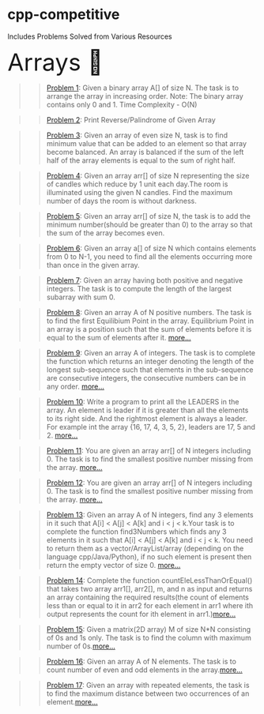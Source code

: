 # cpp-competitive
Includes Problems Solved from Various Resources


<font size="50">Arrays 💨</font>
>>[Problem 1](https://github.com/patelsneh18/cpp-competitive/blob/main/Arrays/0s1sArraySort.cpp): 
Given a binary array A[] of size N. The task is to arrange the array in increasing order.
Note: The binary array contains only 0  and 1. Time Complexity - O(N)

>>[Problem 2](https://github.com/patelsneh18/cpp-competitive/blob/main/Arrays/ArrayPalindrome.cpp): 
Print Reverse/Palindrome of Given Array

>>[Problem 3](https://github.com/patelsneh18/cpp-competitive/blob/main/Arrays/balancedArray.cpp): 
Given an array of even size N, task is to find minimum value that can be added to an element so that array become balanced.
An array is balanced if the sum of the left half of the array elements is equal to the sum of right half.

>>[Problem 4](https://github.com/patelsneh18/cpp-competitive/blob/main/Arrays/fightingTheDarkness.cpp): 
Given an array arr[] of size N representing the size of candles which reduce by 1 unit each day.The room is illuminated using the given N candles.
Find the maximum number of days the room is without darkness. 

>>[Problem 5](https://github.com/patelsneh18/cpp-competitive/blob/main/Arrays/minNumToEven.cpp): 
Given an array arr[] of size N, the task is to add the minimum number(should be greater than 0) to the array so that the sum of the array becomes even.

>>[Problem 6](https://github.com/patelsneh18/cpp-competitive/blob/main/Arrays/duplicateEl.cpp): 
Given an array a[] of size N which contains elements from 0 to N-1,
you need to find all the elements occurring more than once in the given array.

>>[Problem 7](https://github.com/patelsneh18/cpp-competitive/blob/main/Arrays/largestSubArray.cpp): 
Given an array having both positive and negative integers. The task is to compute the length of the largest subarray with sum 0.

>>[Problem 8](https://github.com/patelsneh18/cpp-competitive/blob/main/Arrays/equilibriumPoint.cpp): 
Given an array A of N positive numbers. The task is to find the first Equilibium Point in the array. 
Equilibrium Point in an array is a position such that the sum of elements before it is equal to the sum of elements after it. [more...](https://practice.geeksforgeeks.org/problems/equilibrium-point-1587115620/1/?category[]=Arrays&problemType=functional&difficulty[]=0&page=1&sortBy=submissions&query=category[]ArraysproblemTypefunctionaldifficulty[]0page1sortBysubmissions)

>>[Problem 9](https://github.com/patelsneh18/cpp-competitive/blob/main/Arrays/consecutiveSeq.cpp): 
Given an array A of integers. The task is to complete the function which returns an integer denoting the length of the longest sub-sequence such that elements in the sub-sequence are consecutive integers, the consecutive numbers can be in any order. [more...](https://practice.geeksforgeeks.org/problems/longest-consecutive-subsequence-1587115620/1/?category[]=Arrays&problemType=functional&difficulty[]=0&page=1&sortBy=submissions&query=category[]ArraysproblemTypefunctionaldifficulty[]0page1sortBysubmissions#)

>>[Problem 10](https://github.com/patelsneh18/cpp-competitive/blob/main/Arrays/arrLeaders.cpp): 
Write a program to print all the LEADERS in the array. An element is leader if it is greater than all the elements to its right side. And the rightmost element is always a leader. For example int the array {16, 17, 4, 3, 5, 2}, leaders are 17, 5 and 2. [more...](https://practice.geeksforgeeks.org/problems/leaders-in-an-array-1587115620/1/?category[]=Arrays&problemType=functional&difficulty[]=0&page=1&sortBy=submissions&query=category[]ArraysproblemTypefunctionaldifficulty[]0page1sortBysubmissions#)

>>[Problem 11](https://github.com/patelsneh18/cpp-competitive/blob/main/Arrays/smallestMissingPos.cpp): 
You are given an array arr[] of N integers including 0. The task is to find the smallest positive number missing from the array. [more...](https://practice.geeksforgeeks.org/problems/smallest-positive-missing-number-1587115621/1/?category[]=Arrays&problemType=functional&page=1&sortBy=submissions&query=category[]ArraysproblemTypefunctionalpage1sortBysubmissions)

>>[Problem 12](https://github.com/patelsneh18/cpp-competitive/blob/main/Arrays/maxSum.cpp): 
You are given an array arr[] of N integers including 0. The task is to find the smallest positive number missing from the array. [more...](https://practice.geeksforgeeks.org/problems/max-sum-path-in-two-arrays/1/?category[]=Arrays&problemType=functional&difficulty[]=0&page=1&sortBy=submissions&query=category[]ArraysproblemTypefunctionaldifficulty[]0page1sortBysubmissions#)

>>[Problem 13](https://github.com/patelsneh18/cpp-competitive/blob/main/Arrays/sortSubsequence3.cpp): 
Given an array A of N integers, find any 3 elements in it such that A[i] < A[j] < A[k] and i < j < k.Your task is to complete the function find3Numbers which finds any 3 elements in it such that A[i] < A[j] < A[k] and i < j < k. You need to return them as a vector/ArrayList/array (depending on the language cpp/Java/Python), if no such element is present then return the empty vector of size 0. [more...](https://practice.geeksforgeeks.org/problems/sorted-subsequence-of-size-3/1/?category[]=Arrays&problemType=functional&difficulty[]=0&page=1&sortBy=submissions&query=category[]ArraysproblemTypefunctionaldifficulty[]0page1sortBysubmissions#)

>>[Problem 14](https://github.com/patelsneh18/cpp-competitive/blob/main/Arrays/countElementsIn2Arr.cpp): 
Complete the function countEleLessThanOrEqual() that takes two array arr1[], arr2[],  m, and n as input and returns an array containing the required results(the count of elements less than or equal to it in arr2 for each element in arr1 where ith output represents the count for ith element in arr1.)[more...](https://practice.geeksforgeeks.org/problems/counting-elements-in-two-arrays/1/?category[]=Arrays&problemType=functional&difficulty[]=0&page=1&sortBy=submissions&query=category[]ArraysproblemTypefunctionaldifficulty[]0page1sortBysubmissions)

>>[Problem 15](https://github.com/patelsneh18/cpp-competitive/blob/main/Arrays/predictColumn.cpp): 
Given a matrix(2D array) M of size N*N consisting of 0s and 1s only. The task is to find the column with maximum number of 0s.[more...](https://practice.geeksforgeeks.org/problems/predict-the-column/1)

>>[Problem 16](https://github.com/patelsneh18/cpp-competitive/blob/main/Arrays/countOddEven.cpp): 
Given an array A of N elements. The task is to count number of even and odd elements in the array.[more...](https://practice.geeksforgeeks.org/problems/count-odd-even/1/)

>>[Problem 17](https://github.com/patelsneh18/cpp-competitive/blob/main/Arrays/maxDistBwtSameEle.cpp): 
Given an array with repeated elements, the task is to find the maximum distance between two occurrences of an element.[more...](https://practice.geeksforgeeks.org/problems/max-distance-between-same-elements/1/)
